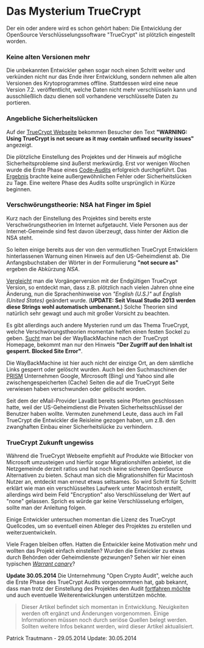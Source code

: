 # Das Mysterium TrueCrypt
Der ein oder andere wird es schon gehört haben: Die Entwicklung der OpenSource Verschlüsselungssoftware "TrueCrypt" ist plötzlich eingestellt worden.

### Keine alten Versionen mehr
Die unbekannten Entwickler gehen sogar noch einen Schritt weiter und verkünden nicht nur das Ende ihrer Entwicklung, sondern nehmen alle alten Versionen des Krytoprogrammes offline. Stattdessen wird eine neue Version 7.2. veröffentlicht, welche Daten nicht mehr verschlüsseln kann und ausschließlich dazu dienen soll vorhandene verschlüsselte Daten zu portieren.

### Angebliche Sicherheitslücken
Auf der [TrueCrypt Webseite](http://truecrypt.sourceforge.net/) bekommen Besucher den Text **"WARNING: Using TrueCrypt is not secure as it may contain unfixed security issues"** angezeigt.

Die plötzliche Einstellung des Projektes und der Hinweis auf mögliche Sicherheitsprobleme sind äußerst merkwürdig. Erst vor wenigen Wochen wurde die Erste Phase eines [Code-Audits](http://de.wikipedia.org/wiki/Audit#Software) erfolgreich durchgeführt. Das [Ergebnis]() brachte keine außergewöhnlichen Fehler oder Sicherheitslücken zu Tage. Eine weitere Phase des Audits sollte ursprünglich in Kürze beginnen.

### Verschwörungstheorie: NSA hat Finger im Spiel
Kurz nach der Einstellung des Projektes sind bereits erste Verschwörungstheorien im Internet aufgetaucht. Viele Personen aus der Internet-Gemeinde sind fest davon überzeugt, dass hinter der Aktion die NSA steht.

So leiten einige bereits aus der von den vermutlichen TrueCrypt Entwicklern hinterlassenen Warnung einen Hinweis auf den US-Geheimdienst ab. Die Anfangsbuchstaben der Wörter in der Formulierung **"not secure as"** ergeben die Abkürzung *NSA*.

[Vergleicht](https://github.com/warewolf/truecrypt/compare/master...7.2) man die Vorgängerversion mit der Endgültigen TrueCrypt Version, so entdeckt man, dass z.B. plötzlich nach vielen Jahren ohne eine Änderung, nun die Sprachenhinweise von *"English (U.S.)"* auf *English (United States)* geändert wurde. (**UPDATE: Seit Visual Studio 2013 werden diese Strings wohl automatisch umbenannt.**) Solche Theorien sind natürlich sehr gewagt und auch mit großer Vorsicht zu beachten.

Es gibt allerdings auch andere Mysterien rund um das Thema TrueCrypt, welche Verschwörungstheorien momentan helfen einen festen Sockel zu geben. [Sucht](https://web.archive.org/web/*/http://www.truecrypt.org) man bei der WayBackMachine nach der TrueCrypt Homepage, bekommt man nur den Hinweis **"Der Zugriff auf den Inhalt ist gesperrt. Blocked Site Error"**.

Die WayBackMachine ist hier auch nicht der einzige Ort, an dem sämtliche Links gesperrt oder gelöscht wurden. Auch bei den Suchmaschinen der [PRISM](http://de.wikipedia.org/wiki/PRISM) Unternehmen Google, Mircrosoft (Bing) und Yahoo sind alle zwischengespeicherten (Cache) Seiten die auf die TrueCrypt Seite verwiesen haben verschwunden oder gelöscht worden.

Seit dem der eMail-Provider LavaBit bereits seine Pforten geschlossen hatte, weil der US-Geheimdienst die Privaten Sicherheitsschlüssel der Benutzer haben wollte. Vermuten zunehmend Leute, dass auch im Fall TrueCrypt die Entwickler die Reisleine gezogen haben, um z.B. den zwanghaften Einbau einer Sicherheitslücke zu verhindern.

### TrueCrypt Zukunft ungewiss
Während die TrueCrypt Webseite empfiehlt auf Produkte wie Bitlocker von Microsoft umzusteigen und hierfür sogar Migrationshilfen anbietet, ist die Netzgemeinde derzeit ratlos und hat noch keine sicheren OpenSource Alternativen zu bieten. Schaut man sich die Migrationshilfen für Macintosh Nutzer an, entdeckt man erneut etwas seltsames. So wird Schritt für Schritt erklärt wie man ein verschlüsseltes Laufwerk unter Macintosh erstellt, allerdings wird beim Feld "Encryption" also Verschlüsselung der Wert auf "none" gelassen. Sprich es würde gar keine Verschlüsselung erfolgen, sollte man der Anleitung folgen.

Einige Entwickler untersuchen momentan die Lizenz des TrueCrypt Quellcodes, um so eventuell einen Ableger des Projektes zu erstellen und weiterzuentwickeln.

Viele Fragen bleiben offen. Hatten die Entwickler keine Motivation mehr und wollten das Projekt einfach einstellen? Wurden die Entwickler zu etwas durch Behörden oder Geheimdienste gezwungen? Sehen wir hier einen typischen [*Warrant canary*](https://en.wikipedia.org/wiki/Warrant_canary)?

**Update 30.05.2014**
Die Unternehmung "Open Crypto Audit", welche auch die Erste Phase des TrueCrypt Audits vorgenommmen hat, gab bekannt, dass man trotz der Einstellung des Projektes den Audit [fortfahren möchte](https://twitter.com/OpenCryptoAudit/status/472130444977131520) und auch eventuelle Weiterentwicklungen unterstützen möchte. 

> Dieser Artikel befindet sich momentan in Entwicklung. Neuigkeiten werden oft ergänzt und Änderungen vorgenommen.
> Einige Informationen müssen noch durch seriöse Quellen belegt werden.
> Sollten weitere Infos bekannt werden, wird dieser Artikel aktualisiert.

Patrick Trautmann - 29.05.2014 Update: 30.05.2014

